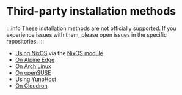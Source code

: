 # Third-party installation methods

:::info
These installation methods are not officially supported. If you experience issues with them, please open issues in the specific repositories.
:::

- [Using NixOS](./40-nixos.md) via the [NixOS module](https://search.nixos.org/options?channel=unstable&size=200&sort=relevance&query=woodpecker)
- [On Alpine Edge](https://pkgs.alpinelinux.org/packages?name=woodpecker&branch=edge&repo=&arch=&maintainer=)
- [On Arch Linux](https://archlinux.org/packages/?q=woodpecker)
- [On openSUSE](https://software.opensuse.org/package/woodpecker)
- [Using YunoHost](https://apps.yunohost.org/app/woodpecker)
- [On Cloudron](https://www.cloudron.io/store/org.woodpecker_ci.cloudronapp.html)
